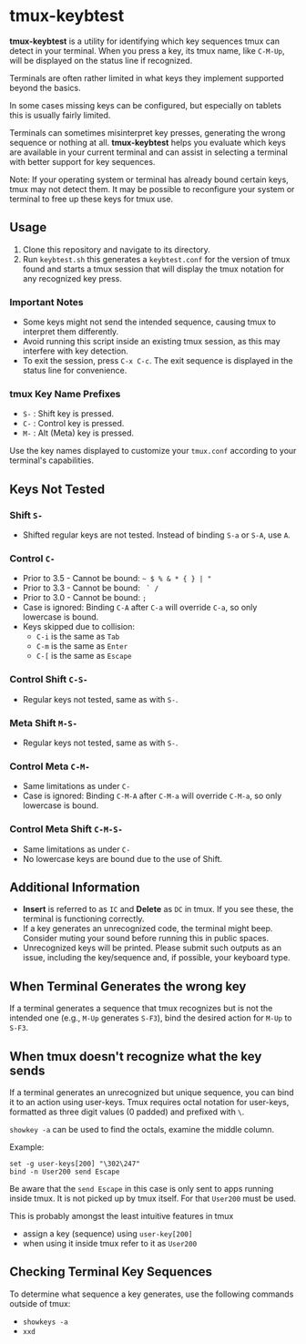 # tmux-keybtest

**tmux-keybtest** is a utility for identifying which key sequences tmux can
detect in your terminal. When you press a key, its tmux name, like `C-M-Up`,
will be displayed on the status line if recognized.

Terminals are often rather limited in what keys they implement supported beyond the basics.

In some cases missing keys can be configured, but especially on tablets this is
usually fairly limited.

Terminals can sometimes misinterpret key presses, generating the wrong sequence
or nothing at all. **tmux-keybtest** helps you evaluate which keys are
available in your current terminal and can assist in selecting a terminal with
better support for key sequences.

Note: If your operating system or terminal has already bound certain keys,
tmux may not detect them. It may be possible to reconfigure your system or
terminal to free up these keys for tmux use.

## Usage

1. Clone this repository and navigate to its directory.
2. Run `keybtest.sh` this generates a `keybtest.conf` for the version of tmux
found and starts a tmux session that will display the tmux notation for any
recognized key press.

### Important Notes

- Some keys might not send the intended sequence, causing tmux to interpret
  them differently.
- Avoid running this script inside an existing tmux session, as this may
  interfere with key detection.
- To exit the session, press `C-x C-c`. The exit sequence is displayed in
  the status line for convenience.

### tmux Key Name Prefixes

- `S-` : Shift key is pressed.
- `C-` : Control key is pressed.
- `M-` : Alt (Meta) key is pressed.

Use the key names displayed to customize your `tmux.conf` according to your
terminal's capabilities.

## Keys Not Tested

### Shift `S-`

- Shifted regular keys are not tested. Instead of binding `S-a` or `S-A`,
  use `A`.

### Control `C-`

- Prior to 3.5 - Cannot be bound: `~ $ % & * { } | "`
- Prior to 3.3 - Cannot be bound: `` ` /``
- Prior to 3.0 - Cannot be bound: `;`
- Case is ignored: Binding `C-A` after `C-a` will override `C-a`, so only
  lowercase is bound.
- Keys skipped due to collision:
  - `C-i` is the same as `Tab`
  - `C-m` is the same as `Enter`
  - `C-[` is the same as `Escape`

### Control Shift `C-S-`

- Regular keys not tested, same as with `S-`.

### Meta Shift `M-S-`

- Regular keys not tested, same as with `S-`.

### Control Meta `C-M-`

- Same limitations as under `C-`
- Case is ignored: Binding `C-M-A` after `C-M-a` will override `C-M-a`, so
  only lowercase is bound.

### Control Meta Shift `C-M-S-`

- Same limitations as under `C-`
- No lowercase keys are bound due to the use of Shift.

## Additional Information

- **Insert** is referred to as `IC` and **Delete** as `DC` in tmux. If you see
  these, the terminal is functioning correctly.
- If a key generates an unrecognized code, the terminal might beep. Consider
  muting your sound before running this in public spaces.
- Unrecognized keys will be printed. Please submit such outputs as an issue,
  including the key/sequence and, if possible, your keyboard type.

## When Terminal Generates the wrong key

If a terminal generates a sequence that tmux recognizes but is not the
intended one (e.g., `M-Up` generates `S-F3`), bind the desired action for `M-Up` to `S-F3`.

## When tmux doesn't recognize what the key sends

If a terminal generates an unrecognized but unique sequence, you can bind it
to an action using user-keys. Tmux requires octal notation for user-keys,
formatted as three digit values (0 padded) and prefixed with `\`.

`showkey -a` can be used to find the octals, examine the middle column.

Example:

    set -g user-keys[200] "\302\247"
    bind -n User200 send Escape

Be aware that the `send Escape` in this case is only sent to apps running inside tmux.
It is not picked up by tmux itself. For that `User200` must be used.

This is probably amongst the least intuitive features in tmux

- assign a key (sequence) using `user-key[200]`
- when using it inside tmux refer to it as `User200`

## Checking Terminal Key Sequences

To determine what sequence a key generates, use the following commands outside
of tmux:

- `showkeys -a`
- `xxd`
